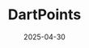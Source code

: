 ---  
layout: startup_page  
title: "DartPoints"  
id: "dartpoints.com"  
permalink: "/dartpointsdartpoints.com04302025/"  
website: "http://www.dartpoints.com/"  
funding_round: "Growth Capital"  
funding_amount: "$250M"  
investors: "NOVA Infrastructure, Astra Capital Management, Orion Infrastructure Capital"  
about: "DartPoints provides high-performance enterprise colocation, cloud, and managed service solutions for advanced workloads. Serving over 900 enterprise customers, including major universities and Fortune 500 companies, they offer essential IT services through a distributed network of data centers. Their focus is on Tier 2 and Tier 3 markets, providing scalable, secure infrastructure."  
markets: "Data Centers, Colocation, Cloud Computing, Managed Services, Artificial Intelligence, Machine Learning, High-Performance Computing"  
hq: "Dallas, Texas, United States"  
founded_year: "2012"  
linkedin: "https://www.linkedin.com/company/dartpoints"  
twitter: "https://twitter.com/dartpoints"  
instagram: ""  
facebook: "https://www.facebook.com/DartPoints"  
crunchbase: "https://www.crunchbase.com/organization/dartpoints?utm_source=linkedin&utm_medium=referral&utm_campaign=linkedin_companies&utm_content=profile_cta_anon&trk=funding_crunchbase"  
pitchbook: "https://pitchbook.com/profiles/company/62489-71"  

date_display: "30-Apr-2025"  
date: "2025-04-30"

# SEO Optimization  
meta_title: "DartPoints - Growth Capital Funding ($250M)"  
meta_description: "DartPoints, DartPoints provides high-performance enterprise colocation, cloud, and managed service solutions for advanced workloads. Serving over 900 enterprise c..."  
meta_keywords: "DartPoints, Data Centers, Colocation, Cloud Computing, Managed Services, Artificial Intelligence, Machine Learning, High-Performance Computing, Growth Capital funding"  
canonical_url: "https://startup.projectstartups.com/dartpointsdartpoints.com04302025/"  
---